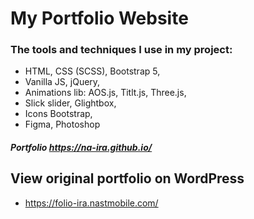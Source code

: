 # My Portfolio Website

### The tools and techniques I use in my project:

- HTML, CSS (SCSS), Bootstrap 5,
- Vanilla JS, jQuery,
- Animations lib: AOS.js, Titlt.js, Three.js,
- Slick slider, Glightbox,
- Icons Bootstrap,
- Figma, Photoshop

##### Portfolio https://na-ira.github.io/

## View original portfolio on WordPress
- https://folio-ira.nastmobile.com/
